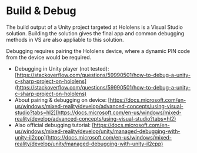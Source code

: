 # Build & Debug

The build output of a Unity project targeted at Hololens is a Visual Studio solution. Building the solution gives the final app and common debugging methods in VS are also appliable to this solution.

Debugging requires pairing the Hololens device, where a dynamic PIN code from the device would be required.

* Debugging in Unity player (not tested): [https://stackoverflow.com/questions/59990501/how-to-debug-a-unity-c-sharp-project-on-hololens](https://stackoverflow.com/questions/59990501/how-to-debug-a-unity-c-sharp-project-on-hololens)
* About pairing & debugging on device: [https://docs.microsoft.com/en-us/windows/mixed-reality/develop/advanced-concepts/using-visual-studio?tabs=hl2](https://docs.microsoft.com/en-us/windows/mixed-reality/develop/advanced-concepts/using-visual-studio?tabs=hl2)
* Also official debugging tutorial: [https://docs.microsoft.com/en-us/windows/mixed-reality/develop/unity/managed-debugging-with-unity-il2cpp](https://docs.microsoft.com/en-us/windows/mixed-reality/develop/unity/managed-debugging-with-unity-il2cpp)
